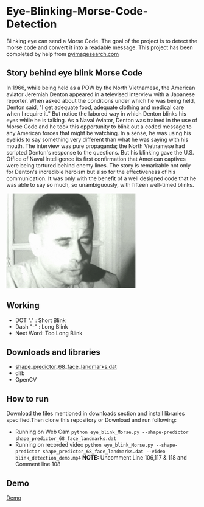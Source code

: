 # Eye-Blinking-Morse-Code-Detection
Blinking eye can send a Morse Code. The goal of the project is to detect the morse code and convert it into a readable message.
This project has been completed by help from [pyimagesearch.com](https://www.pyimagesearch.com/2017/04/24/eye-blink-detection-opencv-python-dlib/)

## Story behind eye blink Morse Code
In 1966, while being held as a POW by the North Vietnamese, the American aviator Jeremiah Denton appeared in a televised interview with a Japanese reporter. When asked about the conditions under which he was being held, Denton said, "I get adequate food, adequate clothing and medical care when I require it." But notice the labored way in which Denton blinks his eyes while he is talking. As a Naval Aviator, Denton was trained in the use of Morse Code and he took this opportunity to blink out a coded message to any American forces that might be watching. In a sense, he was using his eyelids to say something very different than what he was saying with his mouth.
The interview was pure propaganda; the North Vietnamese had scripted Denton's response to the questions. But his blinking gave the U.S. Office of Naval Intelligence its first confirmation that American captives were being tortured behind enemy lines. The story is remarkable not only for Denton's incredible heroism but also for the effectiveness of his communication. It was only with the benefit of a well designed code that he was able to say so much, so unambiguously, with fifteen well-timed blinks.

![Admiral](https://github.com/Rohit9403/Eye-Blinking-Morse-Code-Detection/blob/master/Admiral.gif)


## Working
- DOT  "." : Short Blink
- Dash "-" : Long Blink
- Next Word: Too Long Blink

## Downloads and libraries
- [shape_predictor_68_face_landmarks.dat](https://www.pyimagesearch.com/2017/04/24/eye-blink-detection-opencv-python-dlib/#download-the-code)
- dlib
- OpenCV

## How to run 
Download the files mentioned in downloads section and install libraries specified.Then clone this repository or Download and run following:
- Running on Web Cam 
`python eye_blink_Morse.py --shape-predictor shape_predictor_68_face_landmarks.dat`
- Running on recorded video 
`python eye_blink_Morse.py --shape-predictor shape_predictor_68_face_landmarks.dat --video blink_detection_demo.mp4`
**NOTE:** Uncomment Line 106,117 & 118 and Comment line 108

## Demo
[Demo](https://www.youtube.com/watch?v=Vs00hD6b60I)
